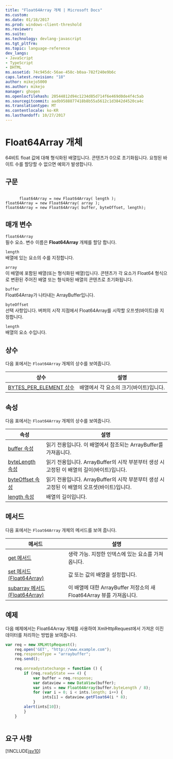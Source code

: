 ```yaml
---
title: "Float64Array 개체 | Microsoft Docs"
ms.custom: 
ms.date: 01/18/2017
ms.prod: windows-client-threshold
ms.reviewer: 
ms.suite: 
ms.technology: devlang-javascript
ms.tgt_pltfrm: 
ms.topic: language-reference
dev_langs:
- JavaScript
- TypeScript
- DHTML
ms.assetid: 74c945dc-56ae-458c-b0aa-782f240e9b6c
caps.latest.revision: "18"
author: mikejo5000
ms.author: mikejo
manager: ghogen
ms.openlocfilehash: 20544812d94c1234d85d714f6e469d0de4f4c5ab
ms.sourcegitcommit: aadb9588877418b8b55a5612c1d3842d4520ca4c
ms.translationtype: MT
ms.contentlocale: ko-KR
ms.lasthandoff: 10/27/2017
---
```

# <a name="float64array-object"></a>Float64Array 개체
64비트 float 값에 대해 형식화된 배열입니다. 콘텐츠가 0으로 초기화됩니다. 요청된 바이트 수를 할당할 수 없으면 예외가 발생합니다.  
  
## <a name="syntax"></a>구문  
  
```  
  
      float64Array = new Float64Array( length );  
float64Array = new Float64Array( array );  
float64Array = new Float64Array( buffer, byteOffset, length);  
```  
  
## <a name="parameters"></a>매개 변수  
 `float64Array`  
 필수 요소. 변수 이름은 **Float64Array** 개체를 할당 합니다.  
  
 `length`  
 배열에 있는 요소의 수를 지정합니다.  
  
 `array`  
 이 배열에 포함된 배열(또는 형식화된 배열)입니다. 콘텐츠가 각 요소가 Float64 형식으로 변환된 주어진 배열 또는 형식화된 배열의 콘텐츠로 초기화됩니다.  
  
 `buffer`  
 Float64Array가 나타내는 ArrayBuffer입니다.  
  
 `byteOffset`  
 선택 사항입니다. 버퍼의 시작 지점에서 Float64Array를 시작할 오프셋(바이트)을 지정합니다.  
  
 `length`  
 배열의 요소 수입니다.  
  
## <a name="constants"></a>상수  
 다음 표에서는 `Float64Array` 개체의 상수를 보여줍니다.  
  
|상수|설명|  
|--------------|-----------------|  
|[BYTES_PER_ELEMENT 상수](../../javascript/reference/bytes-per-element-constant-float64array.md)|배열에서 각 요소의 크기(바이트)입니다.|  
  
## <a name="properties"></a>속성  
 다음 표에서는 `Float64Array` 개체의 상수를 보여줍니다.  
  
|속성|설명|  
|--------------|-----------------|  
|[buffer 속성](../../javascript/reference/bytelength-property-float64array.md)|읽기 전용입니다. 이 배열에서 참조되는 ArrayBuffer를 가져옵니다.|  
|[byteLength 속성](../../javascript/reference/bytelength-property-float64array.md)|읽기 전용입니다. ArrayBuffer의 시작 부분부터 생성 시 고정된 이 배열의 길이(바이트)입니다.|  
|[byteOffset 속성](../../javascript/reference/length-property-float64array.md)|읽기 전용입니다. ArrayBuffer의 시작 부분부터 생성 시 고정된 이 배열의 오프셋(바이트)입니다.|  
|[length 속성](../../javascript/reference/length-property-float64array.md)|배열의 길이입니다.|  
  
## <a name="methods"></a>메서드  
 다음 표에서는 `Float64Array` 개체의 메서드를 보여 줍니다.  
  
|메서드|설명|  
|------------|-----------------|  
|[get 메서드](../../javascript/reference/get-method-float64array.md)|생략 가능. 지정한 인덱스에 있는 요소를 가져옵니다.|  
|[set 메서드(Float64Array)](../../javascript/reference/set-method-float64array.md)|값 또는 값의 배열을 설정합니다.|  
|[subarray 메서드(Float64Array)](../../javascript/reference/subarray-method-float64array.md)|이 배열에 대한 ArrayBuffer 저장소의 새 Float64Array 뷰를 가져옵니다.|  
  
## <a name="example"></a>예제  
 다음 예제에서는 Float64Array 개체를 사용하여 XmlHttpRequest에서 가져온 이진 데이터를 처리하는 방법을 보여줍니다.  
  
```JavaScript  
var req = new XMLHttpRequest();  
    req.open('GET', "http://www.example.com");  
    req.responseType = "arraybuffer";  
    req.send();  
  
    req.onreadystatechange = function () {  
        if (req.readyState === 4) {  
            var buffer = req.response;  
            var dataview = new DataView(buffer);  
            var ints = new Float64Array(buffer.byteLength / 8);  
            for (var i = 0; i < ints.length; i++) {  
                ints[i] = dataview.getFloat64(i * 8);  
            }  
        alert(ints[10]);  
        }  
    }  
  
```  
  
## <a name="requirements"></a>요구 사항  
 [!INCLUDE[jsv10](../../javascript/reference/includes/jsv10-md.md)]